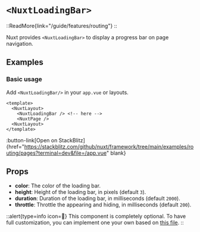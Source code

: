 # `<NuxtLoadingBar>`

::ReadMore{link="/guide/features/routing"}
::

Nuxt provides `<NuxtLoadingBar>` to display a progress bar on page navigation.

## Examples

### Basic usage

Add `<NuxtLoadingBar/>` in your `app.vue` or layouts.

```vue [app.vue]
<template>
  <NuxtLayout>
    <NuxtLoadingBar /> <!-- here -->
    <NuxtPage />
  <NuxtLayout>
</template>
```

:button-link[Open on StackBlitz]{href="https://stackblitz.com/github/nuxt/framework/tree/main/examples/routing/pages?terminal=dev&file=/app.vue" blank}

## Props

- **color**: The color of the loading bar.
- **height**: Height of the loading bar, in pixels (default `3`).
- **duration**: Duration of the loading bar, in milliseconds (default `2000`).
- **throttle**: Throttle the appearing and hiding, in milliseconds (default `200`).

::alert{type=info icon=🔎}
This component is completely optional. To have full customization, you can implement one your own based on [this file](https://github.com/nuxt/framework/blob/main/packages/nuxt/src/app/components/nuxt-loading-bar.ts).
::
